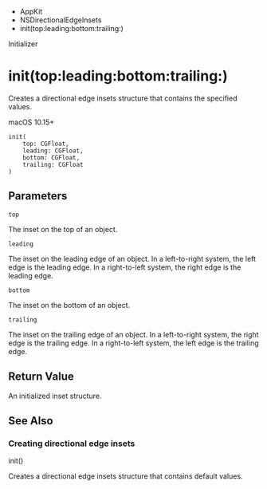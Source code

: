 

- AppKit
- NSDirectionalEdgeInsets
-  init(top:leading:bottom:trailing:) 

Initializer

# init(top:leading:bottom:trailing:)

Creates a directional edge insets structure that contains the specified values.

macOS 10.15+

``` source
init(
    top: CGFloat,
    leading: CGFloat,
    bottom: CGFloat,
    trailing: CGFloat
)
```

## Parameters 

`top`  

The inset on the top of an object.

`leading`  

The inset on the leading edge of an object. In a left-to-right system, the left edge is the leading edge. In a right-to-left system, the right edge is the leading edge.

`bottom`  

The inset on the bottom of an object.

`trailing`  

The inset on the trailing edge of an object. In a left-to-right system, the right edge is the trailing edge. In a right-to-left system, the left edge is the trailing edge.

## Return Value

An initialized inset structure.

## See Also

### Creating directional edge insets

init()

Creates a directional edge insets structure that contains default values.

